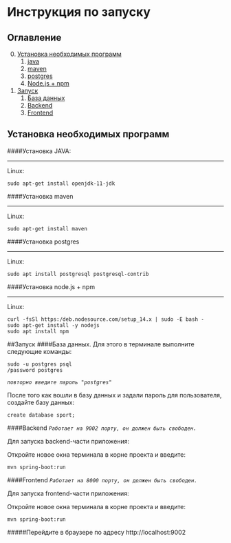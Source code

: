 # Инструкция по запуску

## Оглавление
0. [Установка необходимых программ](#Установка-необходимых-программ)
    1. [java](#Установка-JAVA)
    2. [maven](#Установка-maven) 
    3. [postgres](#Установка-postgres) 
    4. [Node.js + npm](#Установка-node.js-+-npm) 
1. [Запуск](#Запуск)
    1. [База данных](#База-данных)
    2. [Backend](#Backend) 
    3. [Frontend](#Frontend) 

## Установка необходимых программ
####Установка JAVA:
___
Linux:
```
sudo apt-get install openjdk-11-jdk
```
####Установка maven
____
Linux:
```
sudo apt-get install maven
```
####Установка postgres
____
Linux:
```
sudo apt install postgresql postgresql-contrib
```
####Установка node.js + npm
____
Linux:
```
curl -fsSl https:/deb.nodesource.com/setup_14.x | sudo -E bash -
sudo apt-get install -y nodejs
sudo apt install npm
```




##Запуск
####База данных.
Для этого в терминале выполните следующие команды:
```
sudo -u postgres psql
/password postgres
```
*`повторно введите пароль "postgres"`*

После того как вошли в базу данных и задали пароль для пользователя, создайте базу данных:
```
create database sport;
```
####Backend
*`Работает на 9002 порту, он должен быть свободен.`*

Для запуска backend-части приложения:

Откройте новое окна терминала в корне проекта и введите:
```
mvn spring-boot:run
```
####Frontend
*`Работает на 8000 порту, он должен быть свободен.`*

Для запуска frontend-части приложения:

Откройте новое окна терминала в корне проекта и введите:
```
mvn spring-boot:run
```
#####Перейдите в браузере по адресу http://localhost:9002